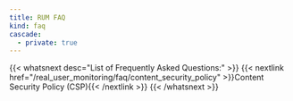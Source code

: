 ```yaml
---
title: RUM FAQ
kind: faq
cascade: 
  - private: true
---
```


{{< whatsnext desc="List of Frequently Asked Questions:" >}}
    {{< nextlink href="/real_user_monitoring/faq/content_security_policy" >}}Content Security Policy (CSP){{< /nextlink >}}
{{< /whatsnext >}}
